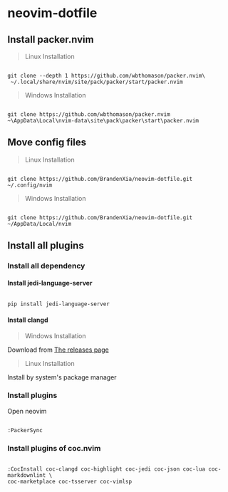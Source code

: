 # neovim-dotfile

## Install packer.nvim

> Linux Installation

```shell

git clone --depth 1 https://github.com/wbthomason/packer.nvim\
 ~/.local/share/nvim/site/pack/packer/start/packer.nvim

```

> Windows Installation

```shell

git clone https://github.com/wbthomason/packer.nvim ~\AppData\Local\nvim-data\site\pack\packer\start\packer.nvim

```

## Move config files

> Linux Installation

```shell

git clone https://github.com/BrandenXia/neovim-dotfile.git ~/.config/nvim

```

> Windows Installation

```shell

git clone https://github.com/BrandenXia/neovim-dotfile.git ~/AppData/Local/nvim

```

## Install all plugins

### Install all dependency

#### Install jedi-language-server

```shell

pip install jedi-language-server

```

#### Install clangd

> Windows Installation

Download from [The releases page](https://releases.llvm.org/download.html)

> Linux Installation

Install by system's package manager

### Install plugins

Open neovim

```vim

:PackerSync

```

### Install plugins of coc.nvim

```vim

:CocInstall coc-clangd coc-highlight coc-jedi coc-json coc-lua coc-markdownlint \
coc-marketplace coc-tsserver coc-vimlsp

```
